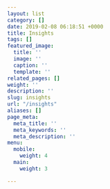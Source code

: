 ```yaml
---
layout: list
category: []
date: 2019-02-08 06:18:51 +0000
title: Insights
tags: []
featured_image:
  title: ''
  image: ''
  caption: ''
  template: ''
related_pages: []
weight: ''
description: ''
slug: insights
url: "/insights"
aliases: []
page_meta:
  meta_title: ''
  meta_keywords: ''
  meta_description: ''
menu:
  mobile:
    weight: 4
  main:
    weight: 3

---
```

